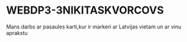 # WEBDP3-3NIKITASKVORCOVS
Mans darbs ar pasaules karti,kur ir markeri ar Latvijas vietam un ar vinu aprakstu
